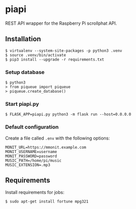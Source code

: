 # piapi
REST API wrapper for the Raspberry Pi scrollphat API.


Installation
------------

```
$ virtualenv --system-site-packages -p python3 .venv
$ source .venv/bin/activate
$ pip3 install --upgrade -r requirements.txt
```

### Setup database

```
$ python3
> from piqueue import piqueue
> piqueue.create_database()
```

### Start piapi.py

```
$ FLASK_APP=piapi.py python3 -m flask run --host=0.0.0.0
```

### Default configuration

Create a file called `.env` with the following options:

```
MONIT_URL=https://mmonit.example.com
MONIT_USERNAME=username
MONIT_PASSWORD=password
MUSIC_PATH=/home/pi/music
MUSIC_EXTENSION=.mp3
```

Requirements
------------

Install requirements for jobs:

```
$ sudo apt-get install fortune mpg321
```
